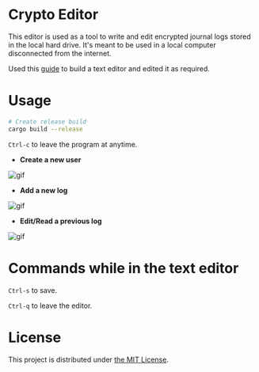 # Crypto Editor
This editor is used as a tool to write and edit encrypted journal logs stored in
the local hard drive. It's meant to be used in a local computer disconnected from
the internet.

Used this [guide](https://www.philippflenker.com/hecto/) to build a text editor and edited it as required.

# Usage
```sh
# Create release build
cargo build --release
```

`Ctrl-c` to leave the program at anytime.

- **Create a new user**

![gif](https://gitlab.com/Fernie/screenshots/-/raw/master/crypto_editor/create_user.gif)

- **Add a new log**

![gif](https://gitlab.com/Fernie/screenshots/-/raw/master/crypto_editor/create_log.gif)

- **Edit/Read a previous log**

![gif](https://gitlab.com/Fernie/screenshots/-/raw/master/crypto_editor/edit_log.gif)

# Commands while in the text editor
`Ctrl-s` to save.

`Ctrl-q` to leave the editor.

# License
This project is distributed under [the MIT License](./LICENSE.txt).
